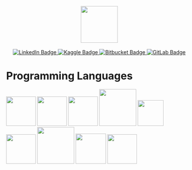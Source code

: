 
<img src="https://komarev.com/ghpvc/?username=zby-zy&style=flat-square&color=blue" alt=""/>


<div id="header" align="center">
  <img src="https://media.giphy.com/media/M9gbBd9nbDrOTu1Mqx/giphy.gif" width="100"/>
</div>

<br>


<div id="badges" align="center">
  <a href="your-linkedin-URL">
    <img src="https://img.shields.io/badge/LinkedIn-blue?style=for-the-badge&logo=linkedin&logoColor=white" alt="LinkedIn Badge"/>
  </a>
  <a href="https://www.kaggle.com/zeynebbayrak">
    <img src="https://img.shields.io/badge/Kaggle-blue?style=for-the-badge&logo=kaggle&logoColor=white" alt="Kaggle Badge"/>
  </a>
  <a href="https://bitbucket.org/zynbbayrak/">
    <img src="https://img.shields.io/badge/Bitbucket-blue?style=for-the-badge&logo=bitbucket&logoColor=white" alt="Bitbucket Badge"/>
  </a>
  <a href="https://gitlab.com/zby-zy">
    <img src="https://img.shields.io/badge/GitLab-blue?style=for-the-badge&logo=gitlab&logoColor=white" alt="GitLab Badge"/>
  </a>
  
</div>

# Programming Languages
<img src="https://user-images.githubusercontent.com/85934122/151033453-4ca881c1-efc6-41a7-903c-e1db21b6c95e.png" width="80"> <img src="https://user-images.githubusercontent.com/85934122/151035440-12ee93f0-fea0-47f3-8121-c7f563af9a2e.png" width="80"> <img src="https://user-images.githubusercontent.com/85934122/151033660-b013410e-4842-4bad-b672-0b1931825c01.png" width="80"> <img src="https://user-images.githubusercontent.com/85934122/151034725-d500a58c-8a97-4dbe-ae57-190e543c4546.png" width="100"> <img src="https://user-images.githubusercontent.com/85934122/151034845-1cd5da82-83c5-48d8-9db9-e4e7ebd783b3.png" width="70"> <img src="https://user-images.githubusercontent.com/85934122/151034999-1e329a4b-bf96-4e7c-b60b-a77ef78e3e92.png" width="80"> <img src="https://user-images.githubusercontent.com/85934122/151035160-ca776a82-a322-4f23-b47b-661f4b5fc622.png" width="100"> <img src="https://user-images.githubusercontent.com/85934122/151035257-07ceef85-7c83-4b22-813b-6740b2d7b98d.png" width="82">  <img src="https://user-images.githubusercontent.com/85934122/151035633-512b599a-1c20-4243-92b2-e4acedd93ad0.png" width="80">    
